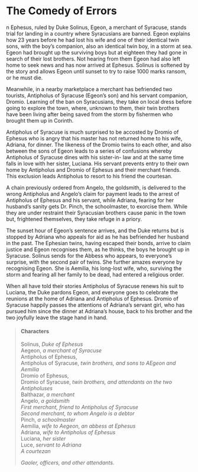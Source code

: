 <!-- ======================================================================
--- Search engine
title:          The Comedy of Errors
keywords:       error, comedy
description:    The Comedy of Errors by William Shakespeare.
--- Menu system
order:          30
text:           The Comedy of Errors
hidden:         false
umbel:          false
--- Page properties
id:             
document:       
layout:         layout-2-left
$-left:         play-list
searchable:     true
======================================================================= -->

# The Comedy of Errors

n Ephesus, ruled by Duke Solinus, Egeon, a merchant of Syracuse, stands trial
for landing in a country where Syracusians are banned. Egeon explains how 23
years before he had lost his wife and one of their identical twin sons, with the
boy’s companion, also an identical twin boy, in a storm at sea. Egeon had brought
up the surviving boys but at eighteen they had gone in search of their lost
brothers. Not hearing from them Egeon had also left home to seek news and has
now arrived at Ephesus. Solinus is softened by the story and allows Egeon until
sunset to try to raise 1000 marks ransom, or he must die.

Meanwhile, in a nearby marketplace a merchant has befriended two tourists,
Antipholus of Syracuse (Egeon’s son) and his servant companion, Dromio. Learning
of the ban on Syracusians, they take on local dress before going to explore the
town, where, unknown to them, their twin brothers have been living after being
saved from the storm by fishermen who brought them up in Corinth.

Antipholus of Syracuse is much surprised to be accosted by Dromio of Ephesus who
is angry that his master has not returned home to his wife, Adriana, for dinner.
The likeness of the Dromio twins to each other, and also between the sons of
Egeon leads to a series of confusions whereby Antipholus of Syracuse dines with
his sister-in- law and at the same time falls in love with her sister, Luciana.
His servant prevents entry to their own home by Antipholus and Dromio of Ephesus
and their merchant friends. This exclusion leads Antipholus to resort to his
friend the courtesan.

A chain previously ordered from Angelo, the goldsmith, is delivered to the wrong
Antipholus and Angelo’s claim for payment leads to the arrest of Antipholus of
Ephesus and his servant, while Adriana, fearing for her husband’s sanity gets
Dr. Pinch, the schoolmaster, to exorcise them. While they are under restraint
their Syracusian brothers cause panic in the town but, frightened themselves,
they take refuge in a priory.

The sunset hour of Egeon’s sentence arrives, and the Duke returns but is stopped
by Adriana who appeals for aid as he has befriended her husband in the past. The
Ephesian twins, having escaped their bonds, arrive to claim justice and Egeon
recognises them, as he thinks, the boys he brought up in Syracuse. Solinus sends
for the Abbess who appears, to everyone’s surprise, with the second pair of twins.
She further amazes everyone by recognising Egeon. She is Aemilia, his long-lost
wife, who, surviving the storm and fearing all her family to be dead, had entered
a religious order.

When all have told their stories Antipholus of Syracuse renews his suit to
Luciana, the Duke pardons Egeon, and everyone goes to celebrate the reunions at
the home of Adriana and Antipholus of Ephesus. Dromio of Syracuse happily passes
the attentions of Adriana’s servant girl, who has pursued him since the dinner
at Adriana’s house, back to his brother and the two joyfully leave the stage
hand in hand.

>   #### Characters
>   
>   Solinus, _Duke of Ephesus_  
    Aegeon, _a merchant of Syracuse_  
    Antipholus of Ephesus,  
    Antipholus of Syracuse, _twin brothers, and sons to AEgeon and Aemilia_  
    Dromio of Ephesus,  
    Dromio of Syracuse, _twin brothers, and attendants on the two Antipholuses_  
    Balthazar, _a merchant_  
    Angelo, _a goldsmith_  
    _First merchant, friend to Antipholus of Syracuse_  
    _Second merchant, to whom Angelo is a debtor_  
    Pinch, _a schoolmaster_  
    Aemilia, _wife to Aegeon, an abbess at Ephesus_  
    Adriana, _wife to Antipholus of Ephesus_  
    Luciana, _her sister_  
    Luce, _servant to Adriana_  
    _A courtezan_
>   
>   _Gaoler, officers, and other attendants._
